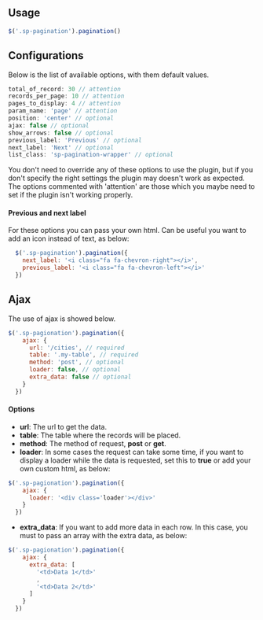 ## Usage
```javascript
$('.sp-pagination').pagination()
```

## Configurations

Below is the list of available options, with them default values.

```javascript
total_of_record: 30 // attention
records_per_page: 10 // attention
pages_to_display: 4 // attention
param_name: 'page' // attention
position: 'center' // optional
ajax: false // optional
show_arrows: false // optional
previous_label: 'Previous' // optional
next_label: 'Next' // optional
list_class: 'sp-pagination-wrapper' // optional
```
You don't need to override any of these options to use the plugin, but if you don't specify the right settings the plugin may doesn't work as expected.  
The options commented with 'attention' are those which you maybe need to set if the plugin isn't working properly.

#### Previous and next label

For these options you can pass your own html. Can be useful you want to add an icon instead of text, as below:
```javascript
  $('.sp-pagination').pagination({
    next_label: '<i class="fa fa-chevron-right"></i>',
    previous_label: '<i class="fa fa-chevron-left"></i>'
  })
```

## Ajax

The use of ajax is showed below.
```javascript
$('.sp-pagionation').pagination({
    ajax: {
      url: '/cities', // required
      table: '.my-table', // required
      method: 'post', // optional
      loader: false, // optional
      extra_data: false // optional
    }
  })
```

#### Options
- **url**: The url to get the data.
- **table**: The table where the records will be placed.
- **method**: The method of request, **post** or **get**.
- **loader**: In some cases the request can take some time, if you want to display a loader while the data is requested, set this to **true** or add your own custom html, as below:
```javascript
$('.sp-pagionation').pagination({
    ajax: {
      loader: '<div class='loader'></div>'
    }
  })
```
- **extra_data**: If you want to add more data in each row. In this case, you must to pass an array with the extra data, as below:
```javascript
$('.sp-pagionation').pagination({
    ajax: {
      extra_data: [
        '<td>Data 1</td>'
        ,
        '<td>Data 2</td>'
      ]
    }
  })
```
